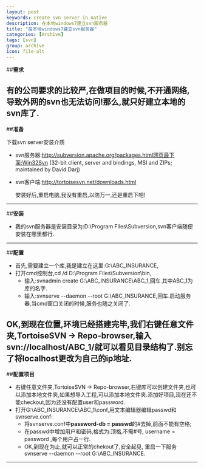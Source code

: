 ```yaml
---
layout: post
keywords: create svn server in native
description: 在本地windows7建立svn服务器
title: "在本地windows7建立svn服务器"
categories: [Archive]
tags: [svn]
group: archive
icon: file-alt
---
```


##**需求**

有的公司要求的比较严,在做项目的时候,不开通网络,导致外网的svn也无法访问!那么,就只好建立本地的svn库了.
----

##**准备**

下载svn server安装介质

* svn服务器:http://subversion.apache.org/packages.html网页最下面:Win32Svn (32-bit client, server and bindings, MSI and ZIPs; maintained by David Darj)
* svn客户端:http://tortoisesvn.net/downloads.html
	
	安装好后,重启电脑,我没有重启,以防万一,还是重启下吧!
----
	
##**安装**

* 我的svn服务器是安装目录为:D:\Program Files\Subversion\,svn客户端随便安装在哪里都行.
----
	
##**配置**

* 首先,需要建立一个库,我是建立在这里:G:\ABC_INSURANCE\,
* 打开cmd控制台,cd /d D:\Program Files\Subversion\bin,
	* 输入:svnadmin create G:\ABC_INSURANCE\ABC_1,回车.其中ABC_1为库的名字.
	* 输入:svnserve --daemon --root G:\ABC_INSURANCE,回车.启动服务器,当cmd窗口关闭的时候,服务也随之关闭了.
	
OK,到现在位置,环境已经搭建完毕,我们右键任意文件夹,TortoiseSVN -> Repo-browser,输入svn://localhost/ABC_1/就可以看见目录结构了.别忘了将localhost更改为自己的ip地址.
----
	
##**配置项目**

* 右键任意文件夹,TortoiseSVN -> Repo-browser,右键库可以创建文件夹,也可以添加本地文件夹,如果想导入工程,可以添加本地文件夹.添加好项目,现在还不能checkout,因为还没有配置user和password.
* 打开G:\ABC_INSURANCE\ABC_1\conf,用文本编辑器编辑passwd和svnserve.conf:
	* 将svnserve.conf中**password-db = passwd**的#去掉,前面不能有空格;
	* 在passwd中增加用户和密码,格式为:顶格,不需#号, username = password ,每个用户占一行.
	* OK,到现在为止,就可以正常的chekout了,安全起见, 重启一下服务svnserve --daemon --root G:\ABC_INSURANCE.
----
	
	
	